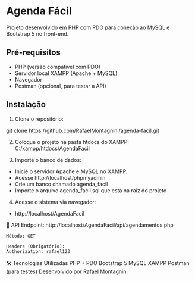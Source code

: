 # Agenda Fácil

Projeto desenvolvido em PHP com PDO para conexão ao MySQL e Bootstrap 5 no front-end.

## Pré-requisitos

- PHP (versão compatível com PDO)  
- Servidor local XAMPP (Apache + MySQL)  
- Navegador  
- Postman (opcional, para testar a API)  

## Instalação

1. Clone o repositório:

git clone https://github.com/RafaelMontagnini/agenda-facil.git


2. Coloque o projeto na pasta htdocs do XAMPP:
 C:/xampp/htdocs/AgendaFacil

3. Importe o banco de dados:

 - Inicie o servidor Apache e MySQL no XAMPP.
 - Acesse http://localhost/phpmyadmin
 - Crie um banco chamado agenda_facil
 - Importe o arquivo agenda_facil.sql que está na raiz do projeto

4. Acesse o sistema via navegador:

 - http://localhost/AgendaFacil

🔗 API
    Endpoint: http://localhost/AgendaFacil/api/agendamentos.php

    Método: GET

    Headers (Obrigatório):
    Authorization: rafael123

🛠 Tecnologias Utilizadas
    PHP + PDO
    Bootstrap 5
    MySQL
    XAMPP
    Postman (para testes)
    Desenvolvido por Rafael Montagnini